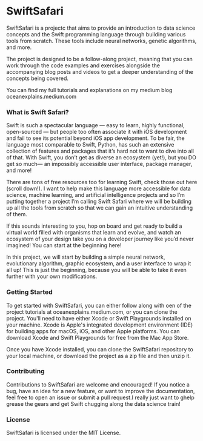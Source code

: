 # SwiftSafari

SwiftSafari is a projectc that aims to provide an introduction to data science concepts and the Swift programming language through building various tools from scratch. These tools include neural networks, genetic algorithms, and more.

The project is designed to be a follow-along project, meaning that you can work through the code examples and exercises alongside the accompanying blog posts and videos to get a deeper understanding of the concepts being covered.

You can find my full tutorials and explanations on my medium blog oceanexplains.medium.com

### What is Swift Safari?

Swift is such a spectacular language — easy to learn, highly functional, open-sourced — but people too often associate it with iOS development and fail to see its potential beyond iOS app development. To be fair, the language most comparable to Swift, Python, has such an extensive collection of features and packages that it’s hard not to want to dive into all of that. With Swift, you don’t get as diverse an ecosystem (yet!), but you DO get so much— an impossibly accessible user interface, package manager, and more!

There are tons of free resources too for learning Swift, check those out here (scroll down!). I want to help make this language more accessible for data science, machine learning, and artificial intelligence projects and so I’m putting together a project I’m calling Swift Safari where we will be building up all the tools from scratch so that we can gain an intuitive understanding of them.

If this sounds interesting to you, hop on board and get ready to build a virtual world filled with organisms that learn and evolve, and watch an ecosystem of your design take you on a developer journey like you’d never imagined! You can start at the beginning here!

In this project, we will start by building a simple neural network, evolutionary algorithm, graphic ecosystem, and a user interface to wrap it all up! This is just the beginning, because you will be able to take it even further with your own modifications.

### Getting Started

To get started with SwiftSafari, you can either follow along with oen of the project tutorials at oceanexplains.medium.com, or you can clone the project. You'll need to have either Xcode or Swift Playgrounds installed on your machine. Xcode is Apple's integrated development environment (IDE) for building apps for macOS, iOS, and other Apple platforms. You can download Xcode and Swift Playgrounds for free from the Mac App Store.

Once you have Xcode installed, you can clone the SwiftSafari repository to your local machine, or download the project as a zip file and then unzip it.

### Contributing

Contributions to SwiftSafari are welcome and encouraged! If you notice a bug, have an idea for a new feature, or want to improve the documentation, feel free to open an issue or submit a pull request.I really just want to ghelp grease the gears and get Swift chugging along the data science train!

### License

SwiftSafari is licensed under the MIT License.
